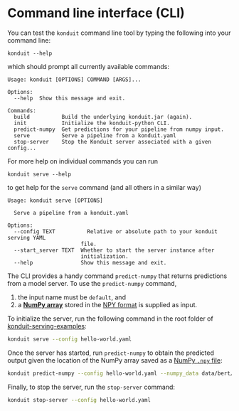 # Command line interface \(CLI\)

You can test the `konduit` command line tool by typing the following into your command line:

```text
konduit --help
```

which should prompt all currently available commands:

```text
Usage: konduit [OPTIONS] COMMAND [ARGS]...

Options:
  --help  Show this message and exit.

Commands:
  build          Build the underlying konduit.jar (again).
  init           Initialize the konduit-python CLI.
  predict-numpy  Get predictions for your pipeline from numpy input.
  serve          Serve a pipeline from a konduit.yaml
  stop-server    Stop the Konduit server associated with a given config...
```

For more help on individual commands you can run

```text
konduit serve --help
```

to get help for the `serve` command \(and all others in a similar way\)

```text
Usage: konduit serve [OPTIONS]

  Serve a pipeline from a konduit.yaml

Options:
  --config TEXT          Relative or absolute path to your konduit serving YAML
                       file.
  --start_server TEXT  Whether to start the server instance after 
                       initialization.
  --help               Show this message and exit.
```

The CLI provides a handy command `predict-numpy` that returns predictions from a model server. To use the `predict-numpy` command, 

1. the input name must be `default`, and 
2. a [**NumPy array**](https://docs.scipy.org/doc/numpy/reference/arrays.html) stored in the [NPY format](https://numpy.org/devdocs/reference/generated/numpy.lib.format.html) is supplied as input. 

To initialize the server, run the following command in the root folder of [konduit-serving-examples](https://github.com/KonduitAI/konduit-serving-examples/):

```bash
konduit serve --config hello-world.yaml
```

Once the server has started, run `predict-numpy` to obtain the predicted output given the location of the NumPy array saved as a [NumPy `.npy` file](https://docs.scipy.org/doc/numpy/reference/generated/numpy.lib.format.html):

```bash
konduit predict-numpy --config hello-world.yaml --numpy_data data/bert/input-0.npy
```

Finally, to stop the server, run the `stop-server` command:

```bash
konduit stop-server --config hello-world.yaml
```

